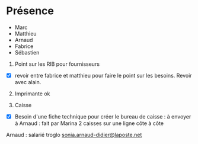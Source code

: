 # Présence
- Marc
- Matthieu
- Arnaud
- Fabrice
- Sébastien

1. Point sur les RIB pour fournisseurs
- [x] revoir entre fabrice et matthieu pour faire le point sur les besoins. Revoir avec alain.

2. Imprimante
ok

3. Caisse
- [x] Besoin d'une fiche technique pour créer le bureau de caisse : à envoyer à Arnaud : fait par Marina
2 caisses sur une ligne côte à côte

Arnaud : salarié troglo
sonia.arnaud-didier@laposte.net


